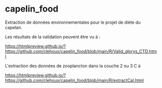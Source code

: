 # capelin_food
Extraction de données environnementales pour le projet de diète du capelan.

Les résultats de la validation peuvent être vu à :

https://htmlpreview.github.io/?https://github.com/clehoux/capelin_food/blob/main/R/Valid_glorys_CTD.html


L'extraction des données de zooplancton dans la couche 2 ou 3 C à 

https://htmlpreview.github.io/?https://github.com/clehoux/capelin_food/blob/main/R/extractCal.html